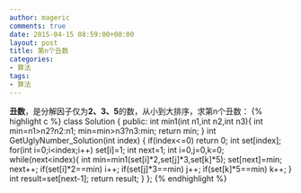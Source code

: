 ```yaml
---
author: mageric
comments: true
date: 2015-04-15 08:59:00+00:00
layout: post
title: 第n个丑数
categories:
- 算法
tags:
- 算法
---
```

**丑数**，是分解因子仅为**2、3、5**的数，从小到大排序，求第n个丑数：
{% highlight c %}
class Solution {
public:
  int min1(int n1,int n2,int n3){
  int min=n1>n2?n2:n1;
  min=min>n3?n3:min;
  return min;
 }
 int GetUglyNumber_Solution(int index) {
  if(index<=0)
  return 0;
  int set[index];
  for(int i=0;i<index;i++)
   set[i]=1;
  int next=1;
  int i=0,j=0,k=0;
  while(next<index){
   int min=min1(set[i]*2,set[j]*3,set[k]*5);
   set[next]=min;
   next++;
   if(set[i]*2==min)
    i++;
   if(set[j]*3==min)
    j++;
   if(set[k]*5==min)
    k++;
  }
  int result=set[next-1];
  return result;
 }
};
{% endhighlight %}
